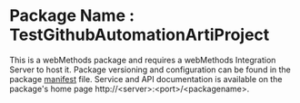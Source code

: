 # Package Name : TestGithubAutomationArtiProject
This is a webMethods package and requires a webMethods Integration Server to host it. Package versioning and configuration can be found in the package [manifest](./TestGithubAutomationArtiProject/manifest.v3) file. Service and API documentation is available on the package's home page http://&lt;server&gt;:&lt;port&gt;/&lt;packagename>.
